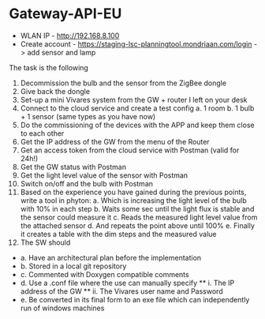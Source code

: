 # Gateway-API-EU
* WLAN IP - http://192.168.8.100
* Create account - https://staging-lsc-planningtool.mondriaan.com/login
-> add sensor and lamp



The task is the following

1.	Decommission the bulb and the sensor from the ZigBee dongle 
2.	Give back the dongle 
3.	Set-up a mini Vivares system from the GW + router I left on your desk
4.	Connect to the cloud service and create a test config
a.	1 room
b.	1 bulb + 1 sensor (same types as you have now)
5.	Do the commissioning of the devices with the APP and keep them close to each other 
6.	Get the IP address of the GW from the menu of the Router
7.	Get an access token from the cloud service with Postman (valid for 24h!)
8.	Get the GW status with Postman
9.	Get the light level value of the sensor with Postman
10.	Switch on/off and the bulb with Postman
11.	Based on the experience you have gained during the previous points, write a tool in phyton:
a.	Which is increasing the light level of the bulb with 10% in each step
b.	Waits some sec until the light flux is stable and the sensor could measure it
c.	Reads the measured light level value from the attached sensor
d.	And repeats the point above until 100%
e.	Finally it creates a table with the dim steps and the measured value
12.	The SW should
* a.	Have an architectural plan before the implementation
* b.	Stored in a local git repository
* c.	Commented with Doxygen compatible comments
* d.	Use a .conf file where the use can manually specify
** i.	The IP address of the GW
** ii.	The Vivares user name and Password
* e.	Be converted in its final form to an exe file which can independently run of windows machines

